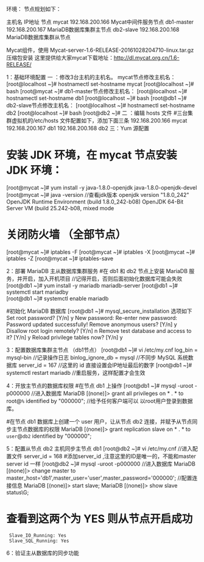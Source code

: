 环境：	节点规划如下：

主机名		IP地址			节点
mycat         192.168.200.166		Mycat中间件服务节点
db1-master    192.168.200.167		MariaDB数据库集群主节点
db2-slave     192.168.200.168		MariaDB数据库集群从节点

Mycat组件，使用 Mycat-server-1.6-RELEASE-20161028204710-linux.tar.gz 压缩包安装
这里提供给大家mycat下载地址：http://dl.mycat.org.cn/1.6-RELEASE/

1：基础环境配置
	一 ：修改3台主机的主机名。
		mycat节点修改主机名：
			[root@localhost ~]# hostnamectl set-hostname mycat
			[root@localhost ~]# bash
			[root@mycat ~]#
		db1-master节点修改主机名：
			[root@localhost ~]# hostnamectl set-hostname db1
			[root@localhost ~]# bash
			[root@db1 ~]# 
		db2-slave节点修改主机名：
			[root@localhost ~]# hostnamectl set-hostname db2
			[root@localhost ~]# bash
			[root@db2 ~]# 
	二 ：编辑 hosts 文件
		#三台集群虚拟机的/etc/hosts 文件配置如下，添加下面三条
			192.168.200.166         mycat
			192.168.200.167         db1
			192.168.200.168         db2
	三：Yum 源配置

# 安装 JDK 环境，在 mycat 节点安装 JDK 环境：
[root@mycat ~]# yum install -y java-1.8.0-openjdk java-1.8.0-openjdk-devel
[root@mycat ~]# java -version		//查看jdk版本
openjdk version "1.8.0_242"
OpenJDK Runtime Environment (build 1.8.0_242-b08)
OpenJDK 64-Bit Server VM (build 25.242-b08, mixed mode

# 关闭防火墙 （全部节点）
[root@mycat ~]# iptables -F
[root@mycat ~]# iptables -X
[root@mycat ~]# iptables -Z
[root@mycat ~]# iptables-save

2：部署 MariaDB 主从数据库集群服务
#在 db1 和 db2 节点上安装 MariaDB 服务，并开启，加入开机项目  //记得开启，否则后面初始化数据库可能会失败
[root@db1 ~]# yum install -y mariadb mariadb-server
[root@db1 ~]# systemctl start mariadby                  
[root@db1 ~]# systemctl enable mariadb

#初始化 MariaDB 数据库
[root@db1 ~]# mysql_secure_installation 
选项如下
	Set root password? [Y/n] y
	New password: 
	Re-enter new password: 
	Password updated successfully!
	Remove anonymous users? [Y/n] y
	Disallow root login remotely? [Y/n] n
	Remove test database and access to it? [Y/n] y
	Reload privilege tables now? [Y/n] y

3：配置数据库集群主节点 （db1节点）
[root@db1 ~]# vi /etc/my.cnf
	log_bin = mysql-bin		//记录操作日志
	binlog_ignore_db = mysql	//不同步 MySQL 系统数据库
	server_id = 167			//这里的 id 直接设置会IP地址最后的数字
[root@db1 ~]# systemctl restart mariadb		//重启服务，这样配置才会生效

4：开放主节点的数据库权限
#在节点 db1 上操作
[root@db1 ~]# mysql -uroot -p000000	//进入数据库
MariaDB [(none)]> grant all privileges on * . * to root@`%` identified by "000000";	//给予任何客户端可以 以root用户登录到数据库。

#在节点 db1 数据库上创建一个 user 用户，让从节点 db2 连接，并赋予从节点同步主节点数据库的权限
MariaDB [(none)]> grant replication slave on * . * to `user`@`db2` identified by "000000";

5：配置从节点 db2 主机同步主节点 db1
[root@db2 ~]# vi /etc/my.cnf		//进入配置文件
server_id = 168	#添加server_id ,注意这里的ID是唯一的，不能和master server id 一样
[root@db2 ~]# mysql -uroot -p000000	//进入数据库
MariaDB [(none)]> change master to master_host='db1',master_user='user',master_password='000000';	//配置连接信息
MariaDB [(none)]> start slave;
MariaDB [(none)]> show slave status\G;	
# 查看到这两个为 YES 则从节点开启成功
     Slave_IO_Running: Yes
     Slave_SQL_Running: Yes

6：验证主从数据库的同步功能
